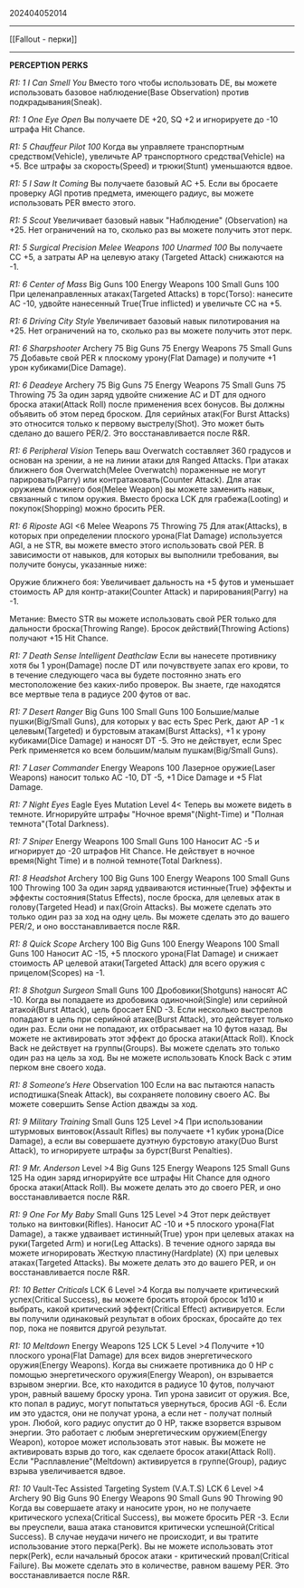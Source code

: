 202404052014
***
[[Fallout - перки]]
***
**PERCEPTION PERKS**

*R1: 1*
*I Can Smell You*
Вместо того чтобы использовать DE, 
вы можете использовать базовое наблюдение(Base Observation) против подкрадывания(Sneak).

*R1: 1*
*One Eye Open*
Вы получаете DE +20, SQ +2 и игнорируете до -10 штрафа Hit Chance.

*R1: 5*
*Chauffeur*
*Pilot 100*
Когда вы управляете транспортным средством(Vehicle), увеличьте AP транспортного средства(Vehicle) на +5. 
Все штрафы за скорость(Speed) и трюки(Stunt) уменьшаются вдвое.

*R1: 5*
*I Saw It Coming*
Вы получаете базовый AC +5. 
Если вы бросаете проверку AGI против предмета, имеющего радиус, 
вы можете использовать PER вместо этого.

*R1: 5*
*Scout*
Увеличивает базовый навык "Наблюдение" (Observation) на +25. 
Нет ограничений на то, сколько раз вы можете получить этот перк.

*R1: 5*
*Surgical Precision*
*Melee Weapons 100*
*Unarmed 100*
Вы получаете CC +5, а затраты AP на целевую атаку (Targeted Attack) снижаются на -1.

*R1: 6*
*Center of Mass*
Big Guns 100
Energy Weapons 100
Small Guns 100
При целенаправленных атаках(Targeted Attacks) в торс(Torso): 
нанесите AC -10, удвойте нанесенный True(True inflicted) и увеличьте CC на +5.

*R1: 6*
*Driving City Style*
Увеличивает базовый навык пилотирования на +25. 
Нет ограничений на то, сколько раз вы можете получить этот перк.

*R1: 6*
*Sharpshooter*
Archery 75
Big Guns 75
Energy Weapons 75
Small Guns 75
Добавьте свой PER к плоскому урону(Flat Damage) и получите +1 урон кубиками(Dice Damage).

*R1: 6*
*Deadeye*
Archery 75
Big Guns 75
Energy Weapons 75
Small Guns 75
Throwing 75
За один заряд удвойте снижение AC и DT для одного броска атаки(Attack Roll) после применения всех бонусов. 
Вы должны объявить об этом перед броском. 
Для серийных атак(For Burst Attacks) это относится только к первому выстрелу(Shot). 
Это может быть сделано до вашего PER/2. 
Это восстанавливается после R&R.

*R1: 6*
*Peripheral Vision*
Теперь ваш Overwatch составляет 360 градусов и основан на зрении, а не на линии атаки для Ranged Attacks. 
При атаках ближнего боя Overwatch(Melee Overwatch) пораженные не могут парировать(Parry) или контратаковать(Counter Attack). 
Для атак оружием ближнего боя(Melee Weapon) вы можете заменить навык, связанный с типом оружия. 
Вместо броска LCK для грабежа(Looting) и покупок(Shopping) можно бросить PER.

*R1: 6*
*Riposte*
AGI <6
Melee Weapons 75
Throwing 75
Для атак(Attacks), в которых при определении плоского урона(Flat Damage) используется AGI, 
а не STR, вы можете вместо этого использовать свой PER. 
В зависимости от навыков, для которых вы выполнили требования, вы получите бонусы, указанные ниже:

Оружие ближнего боя: 
Увеличивает дальность на +5 футов и уменьшает стоимость AP для контр-атаки(Counter Attack) и парирования(Parry) на -1.

Метание: 
Вместо STR вы можете использовать свой PER только для дальности броска(Throwing Range). 
Бросок действий(Throwing Actions) получают +15 Hit Chance.

*R1: 7*
*Death Sense*
*Intelligent Deathclaw*
Если вы нанесете противнику хотя бы 1 урон(Damage) после DT или почувствуете запах его крови, 
то в течение следующего часа вы будете постоянно знать его местоположение без каких-либо проверок. 
Вы знаете, где находятся все мертвые тела в радиусе 200 футов от вас.

*R1: 7*
*Desert Ranger*
Big Guns 100
Small Guns 100
Большие/малые пушки(Big/Small Guns), для которых у вас есть Spec Perk, 
дают AP -1 к целевым(Targeted) и бурстовым атакам(Burst Attacks), 
+1 к урону кубиками(Dice Damage) и наносят DT -5. 
Это не действует, если Spec Perk применяется ко всем большим/малым пушкам(Big/Small Guns).

*R1: 7*
*Laser Commander*
Energy Weapons 100
Лазерное оружие(Laser Weapons) наносит только AC -10, DT -5, +1 Dice Damage и +5 Flat Damage.

*R1: 7*
*Night Eyes*
Eagle Eyes Mutation
Level 4<
Теперь вы можете видеть в темноте. 
Игнорируйте штрафы "Ночное время"(Night-Time) и "Полная темнота"(Total Darkness).

*R1: 7*
*Sniper*
Energy Weapons 100
Small Guns 100
Наносит AC -5 и игнорирует до -20 штрафов Hit Chance. 
Не действует в ночное время(Night Time) и в полной темноте(Total Darkness).

*R1: 8*
*Headshot*
Archery 100
Big Guns 100
Energy Weapons 100
Small Guns 100
Throwing 100
За один заряд удваиваются истинные(True) эффекты и эффекты состояния(Status Effects), 
после броска, для целевых атак в голову(Targeted Head) и пах(Groin Attacks). 
Вы можете сделать это только один раз за ход на одну цель. 
Вы можете сделать это до вашего PER/2, и оно восстанавливается после R&R.

*R1: 8*
*Quick Scope*
Archery 100
Big Guns 100
Energy Weapons 100
Small Guns 100
Наносит AC -15, +5 плоского урона(Flat Damage) и снижает стоимость AP целевой атаки(Targeted Attack) для всего оружия с прицелом(Scopes) на -1.

*R1: 8*
*Shotgun Surgeon*
Small Guns 100
Дробовики(Shotguns) наносят AC -10. 
Когда вы попадаете из дробовика одиночной(Single) или серийной атакой(Burst Attack), цель бросает END -3. 
Если несколько выстрелов попадают в цель при серийной атаке(Burst Attack), это действует только один раз. 
Если они не попадают, их отбрасывает на 10 футов назад. 
Вы можете не активировать этот эффект до броска атаки(Attack Roll). 
Knock Back не действует на группы(Groups). 
Вы можете сделать это только один раз на цель за ход. 
Вы не можете использовать Knock Back с этим перком вне своего хода.

*R1: 8*
*Someone’s Here*
Observation 100
Если на вас пытаются напасть исподтишка(Sneak Attack), вы сохраняете половину своего AC. 
Вы можете совершить Sense Action дважды за ход.

*R1: 9*
*Military Training*
Small Guns 125
Level >4
При использовании штурмовых винтовок(Assault Rifles) вы получаете +1 кубик урона(Dice Damage), 
а если вы совершаете дуэтную бурстовую атаку(Duo Burst Attack), 
то игнорируете штрафы за бурст(Burst Penalties).

*R1: 9*
*Mr. Anderson*
Level >4
Big Guns 125
Energy Weapons 125
Small Guns 125
На один заряд игнорируйте все штрафы Hit Chance для одного броска атаки(Attack Roll). 
Вы можете делать это до своего PER, и оно восстанавливается после R&R.

*R1: 9*
*One For My Baby*
Small Guns 125
Level >4
Этот перк действует только на винтовки(Rifles). 
Наносит AC -10 и +5 плоского урона(Flat Damage), 
а также удваивает истинный(True) урон при целевых атаках на руки(Targeted Arm) и ноги(Leg Attacks). 
В течение одного заряда вы можете игнорировать Жесткую пластину(Hardplate) (X) при целевых атаках(Targeted Attacks). 
Вы можете делать это до вашего PER, и он восстанавливается после R&R.

*R1: 10*
*Better Criticals*
LCK 6
Level >4
Когда вы получаете критический успех(Critical Success), 
вы можете бросить второй бросок 1d10 и выбрать, 
какой критический эффект(Critical Effect) активируется. 
Если вы получили одинаковый результат в обоих бросках, 
бросайте до тех пор, пока не появится другой результат.

*R1: 10*
*Meltdown*
Energy Weapons 125
LCK 5
Level >4
Получите +10 плоского урона(Flat Damage) для всех видов энергетического оружия(Energy Weapons). 
Когда вы снижаете противника до 0 HP с помощью энергетического оружия(Energy Weapon), он взрывается взрывом энергии. 
Все, кто находится в радиусе 10 футов, получают урон, равный вашему броску урона. 
Тип урона зависит от оружия. 
Все, кто попал в радиус, могут попытаться увернуться, бросив AGI -6. 
Если им это удастся, они не получат урона, а если нет - получат полный урон. 
Любой, кого радиус опустит до 0 HP, также взорвется взрывом энергии. 
Это работает с любым энергетическим оружием(Energy Weapon), которое может использовать этот навык. 
Вы можете не активировать взрыв до того, как сделаете бросок атаки(Attack Roll). 
Если "Расплавление"(Meltdown) активируется в группе(Group), радиус взрыва увеличивается вдвое.

*R1: 10*
Vault-Tec Assisted Targeting System (V.A.T.S)
LCK 6
Level >4
Archery 90
Big Guns 90
Energy Weapons 90
Small Guns 90
Throwing 90
Когда вы совершаете атаку и наносите урон, 
но не получаете критического успеха(Critical Success), вы можете бросить PER -3. 
Если вы преуспели, ваша атака становится критически успешной(Critical Success). 
В случае неудачи ничего не происходит, и вы тратите использование этого перка(Perk). 
Вы не можете использовать этот перк(Perk), если начальный бросок атаки - критический провал(Critical Failure). 
Вы можете сделать это в количестве, равном вашему PER. 
Это восстанавливается после R&R.